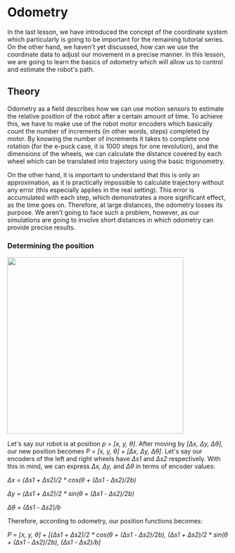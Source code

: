# Odometry

In the last lesson, we have introduced the concept of the coordinate system which particularly is going to be important for the remaining tutorial series. On the other hand, we haven't yet discussed, how can we use the coordinate data to adjust our movement in a precise manner. In this lesson, we are going to learn the basics of odometry which will allow us to control and estimate the robot's path.

## Theory

Odometry as a field describes how we can use motion sensors to estimate the relative position of the robot after a certain amount of time. To achieve this, we have to make use of the robot motor encoders which basically count the number of increments (in other words, steps) completed by motor. By knowing the number of increments it takes to complete one rotation (for the e-puck case, it is 1000 steps for one revolution), and the dimensions of the wheels, we can calculate the distance covered by each wheel which can be translated into trajectory using the basic trigonometry.

On the other hand, it is important to understand that this is only an approximation, as it is practically impossible to calculate trajectory without any error (this especially applies in the real setting). This error is accumulated with each step, which demonstrates a more significant effect, as the time goes on. Therefore, at large distances, the odometry losses its purpose. We aren't going to face such a problem, however, as our simulations are going to involve short distances in which odometry can provide precise results.

### Determining the position

<img src = "https://www.researchgate.net/publication/335317557/figure/fig1/AS:794513966637068@1566438299741/Mobile-robot-odometry-and-its-relevant-variables.jpg" width = "400">

Let's say our robot is at position *p = [x, y, &theta;]*. After moving by *[&Delta;x, &Delta;y, &Delta;&theta;]*, our new position becomes *P = [x, y, &theta;] + [&Delta;x, &Delta;y, &Delta;&theta;]*. Let's say our encoders of the left and right wheels have *&Delta;s1* and *&Delta;s2* respectively. With this in mind, we can express *&Delta;x, &Delta;y,* and *&Delta;&theta;* in terms of encoder values:

*&Delta;x = (&Delta;s1 + &Delta;s2)/2 * cos(&theta; + (&Delta;s1 - &Delta;s2)/2b)*

*&Delta;y = (&Delta;s1 + &Delta;s2)/2 * sin(&theta; + (&Delta;s1 - &Delta;s2)/2b)*

*&Delta;&theta; = (&Delta;s1 - &Delta;s2)/b*

Therefore, according to odometry, our position functions becomes:

*P = [x, y, &theta;] + [(&Delta;s1 + &Delta;s2)/2 * cos(&theta; + (&Delta;s1 - &Delta;s2)/2b), (&Delta;s1 + &Delta;s2)/2 * sin(&theta; + (&Delta;s1 - &Delta;s2)/2b), (&Delta;s1 - &Delta;s2)/b]*
